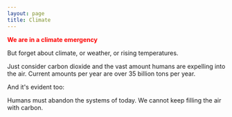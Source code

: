 ```yaml
---
layout: page
title: Climate
---
```


<span style="color:red">**We are in a climate emergency**</span>

But forget about climate, or weather, or rising temperatures. 

Just consider carbon dioxide and the vast amount humans are expelling into the air. Current amounts per year are over 35 billion tons per year.

And it's evident too: 

<div id="co2-widget-container"></div><script type="text/javascript" src="https://www.climatelevels.org/graphs/js/co2.php?theme=default&pid=2degreesinstitute"></script>



Humans must abandon the systems of today. We cannot keep filling the air with carbon. 
